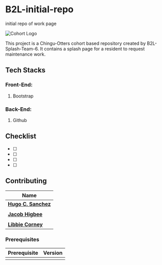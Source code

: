 # B2L-initial-repo
initial repo of work page

![Cohort Logo](28485958.png)

This project is a Chingu-Otters cohort based repository created by B2L-Splash-Team-6. It contains a splash page for a resident to request maintenance work.

## Tech Stacks

### Front-End:
1. Bootstrap

### Back-End:
1. Github


## Checklist

- [ ]
- [ ]
- [ ]
- [ ]

## Contributing

| Name |
| ------------ |
| **[Hugo C. Sanchez](https://github.com/hucees)**  |
|                                                          |
| **[Jacob Higbee](https://github.com/Jhig)** |
|                                                          |
| **[Libbie Corney](https://github.com/lacgoal)** |



### Prerequisites

|Prerequisite                                | Version |
|--------------------------------------------|---------|
|                                            |         |
